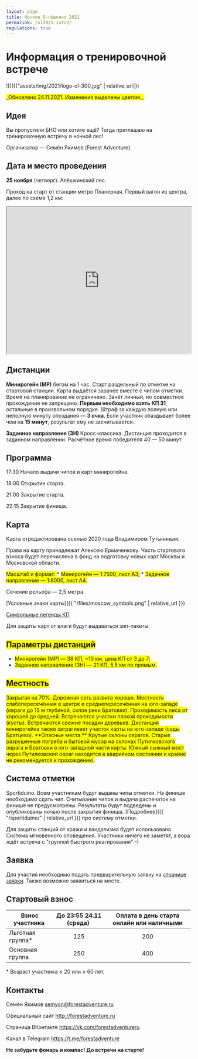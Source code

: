 ```yaml
---
layout: page
title: Ночное О-лёшкино 2021
permalink: /ol2021-info2/
regulations: true
---
```


Информация о тренировочной встрече
==================================

![]({{"assets/img/2021/logo-ol-300.jpg" | relative_url}})

<span style="background-color: #FFFF00">
_Обновлено 24.11.2021. Изменения выделены цветом._
</span>

Идея
---------------------------------------------------

Вы пропустили БНО или хотите ещё?
Тогда приглашаю на тренировочную встречу в ночной лес!

Организатор — Семён Якимов (Forest Adventure).

Дата и место проведения
---------------------------------------------------

**25 ноября** (четверг). Алёшкинский лес.

Проход на старт от станции метро Планерная.
Первый вагон из центра, далее по схеме 1,2 км.

<iframe width="100%" height="400px" src="https://nakarte.me/#m=16/55.86540/37.43081&l=O&nktl=mf6cJuzRDl7msNduLESFSg"></iframe>

Дистанции
---------

**Минирогейн (МР)** бегом на 1 час.
Старт раздельный по отметке на стартовой станции.
Карта выдаётся заранее вместе с чипом отметки.
Время на планирование не ограничено.
Зачёт личный, но совместное прохождение не запрещено.
**Первым необходимо взять КП 31**, остальные в произвольном порядке.
Штраф за каждую полную или неполную минуту опоздания — **3 очка**.
Если участник опаздывает более чем на **15 минут**, результат ему не засчитывается.

**Заданное направление (ЗН)**
Кросс-классика. Дистанция проходится в заданном направлении.
Расчётное время победителя 40 — 50 минут.

Программа
---------

17:30 Начало выдачи чипов и карт минирогейна.

18:00 Открытие старта.

21:00 Закрытие старта.

22:15 Закрытие финиша.

Карта
-----

Карта отредактирована осенью 2020 года Владимиром Тутыниным.

Права на карту принадлежат Алексею Ермаченкову.
Часть стартового взноса будет перечислена в фонд на подготовку новых карт Москвы и Московской области.

<span style="background-color: #FFFF00">
Масштаб и формат:
</span>
* <span style="background-color: #FFFF00">Минирогейн — 1:7500, лист А3;</span>
* <span style="background-color: #FFFF00">Заданное направление — 1:8000, лист А4.</span>

Сечение рельефа — 2,5 метра.

[Условные знаки карты]({{ "/files/moscow_symbols.png" | relative_url }})

[Символьные легенды КП](http://moscompass.ru/mosmeridian/leg.gif)

Для защиты карт от влаги будут выдаваться зип-пакеты.

<span style="background-color: #FFFF00">Параметры дистанций</span>
-------------------

* <span style="background-color: #FFFF00">Минирогейн (МР) — 38 КП, ~10 км, цена КП от 3 до 7;</span>
* <span style="background-color: #FFFF00">Заданное направление (ЗН) — 21 КП, 5,5 км по прямым.</span>

<span style="background-color: #FFFF00">Местность</span>
---------

<span style="background-color: #FFFF00">
Закрытая на 70%.
Дорожная сеть развита хорошо.
Местность слабопересечённая в центре и среднепересечённая на юго-западе (овраги до 13 м глубиной, склон реки Братовки).
Проходимость леса от хорошей до средней.
Встречаются участки плохой проходимости (кусты).
Встречаются свежие посадки деревьев.
</span>

<span style="background-color: #FFFF00">
Дистанция минирогейна также затрагивает участок карты на юго-западе (сады Братцево).
</span>

<span style="background-color: #FFFF00">
**Опасные места.**
</span>

<span style="background-color: #FFFF00">
Крутые склоны оврагов.
Старые разрушенные погреба и бытовой мусор на склонах Путилковского оврага и Братовки в юго-западной части карты.
Южный лыжный мост через Путилковский овраг находится в аварийном состоянии и крайне не рекомендуется к прохождению.
</span>

Система отметки
---------------

Sportiduino. Всем участникам будут выданы чипы отметки.
На финише необходимо сдать чип.
Считывание чипов и выдача распечаток на финише не предусмотрены.
Результаты будут подведены и опубликованы ночью после закрытия финиша. 
[Подробнее]({{ "/sportiduino/" | relative_url }}) про систему отметки.

Для защиты станций от кражи и вандализма будет использована Система мгновенного оповещения.
Участники ничего не заметят, а вора ждёт встреча с "группой быстрого реагирования":-)

Заявка
------

Для участия необходимо подать предварительную заявку на [странице заявки](https://orgeo.ru/event/ol2021).
Также возможно заявиться на месте.

Стартовый взнос
---------------

| Взнос участника&nbsp;| До 23:55 24.11 (среда)&nbsp;| Оплата в день старта онлайн или наличными |
|----------------------|:---------------------------:|:---:|
| Льготная группа\*    | 125                         | 200 |
| Основная группа      | 250                         | 400 |

\* Возраст участника ≤ 20 или ≥ 60 лет.

Контакты
--------

Семён Якимов [semyon@forestadventure.ru](mailto:semyon@forestadventure.ru)

Официальный сайт <http://forestadventure.ru>

Страница ВКонтакте <https://vk.com/forestadventureru>

Канал в Telegram <https://t.me/forestadventure>

**Не забудьте фонарь и компас! До встречи на старте!**

